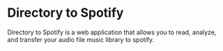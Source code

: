 # Directory to Spotify

Directory to Spotify is a web application that allows you to read, analyze, and transfer your audio file music library to spotify. 

